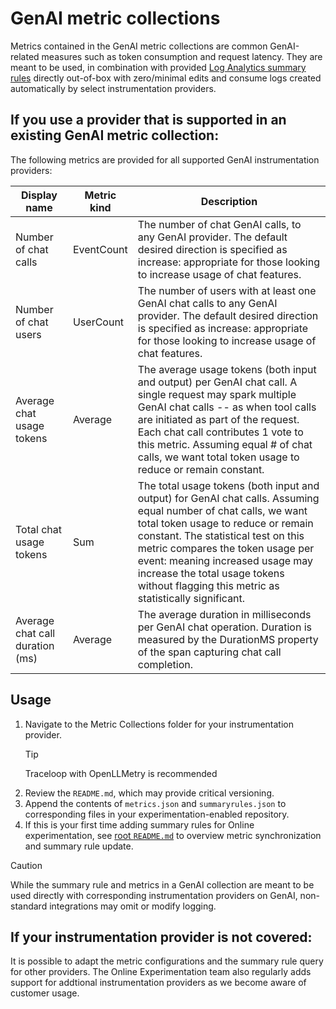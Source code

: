 # GenAI metric collections

Metrics contained in the GenAI metric collections are common GenAI-related measures such as token consumption and request latency. They are meant to be used, in combination with provided [Log Analytics summary rules](https://learn.microsoft.com/en-us/azure/azure-monitor/logs/summary-rules?tabs=api) directly out-of-box with zero/minimal edits and consume logs created automatically by select instrumentation providers.

## If you use a provider that is supported in an existing GenAI metric collection:

The following metrics are provided for all supported GenAI instrumentation providers:


| Display name | Metric kind | Description |
| ------- | ------- | ------ | 
| Number of chat calls | EventCount | The number of chat GenAI calls, to any GenAI provider. The default desired direction is specified as increase: appropriate for those looking to increase usage of chat features. |
| Number of chat users | UserCount | The number of users with at least one GenAI chat calls to any GenAI provider. The default desired direction is specified as increase: appropriate for those looking to increase usage of chat features. |
| Average chat usage tokens | Average | The average usage tokens (both input and output) per GenAI chat call. A single request may spark multiple GenAI chat calls -- as when tool calls are initiated as part of the request. Each chat call contributes 1 vote to this metric. Assuming equal # of chat calls, we want total token usage to reduce or remain constant. |
| Total chat usage tokens| Sum | The total usage tokens (both input and output) for GenAI chat calls. Assuming equal number of chat calls, we want total token usage to reduce or remain constant. The statistical test on this metric compares the token usage per event: meaning increased usage may increase the total usage tokens without flagging this metric as statistically significant. |
| Average chat call duration (ms) | Average | The average duration in milliseconds per GenAI chat operation. Duration is measured by the DurationMS property of the span capturing chat call completion. |


## Usage

1. Navigate to the Metric Collections folder for your instrumentation provider. 
     >[!Tip]
      > Traceloop with OpenLLMetry is recommended
1. Review the `README.md`, which may provide critical versioning.
1. Append the contents of `metrics.json` and `summaryrules.json` to corresponding files in your experimentation-enabled repository.
1. If this is your first time adding summary rules for Online experimentation, see [root `README.md`](../README.md) to overview metric synchronization and summary rule update.


>[!CAUTION]
> While the summary rule and metrics in a GenAI collection are meant to be used directly with corresponding instrumentation providers on GenAI, non-standard integrations may omit or modify logging.


## If your instrumentation provider is not covered: 
It is possible to adapt the metric configurations and the summary rule query for other providers. The Online Experimentation team also regularly adds support for addtional instrumentation providers as we become aware of customer usage.